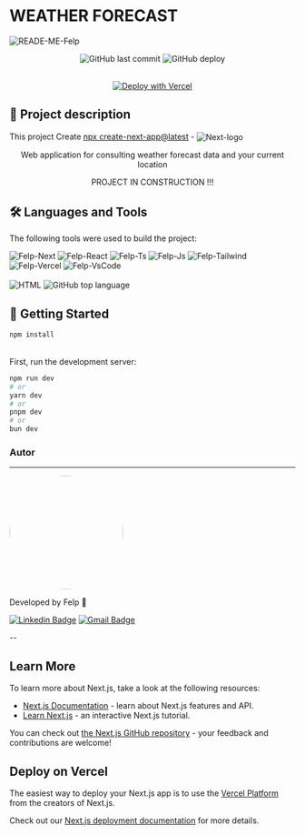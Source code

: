 # WEATHER FORECAST

![READE-ME-Felp](https://github.com/felipedamazio/weather-forecast/assets/71530559/84b90f15-d07d-46a1-9b98-400404531127)

<div align="center">
<img alt="GitHub last commit" src="https://img.shields.io/github/last-commit/felipedamazio/weather-forecast?style=for-the-badge">
<img alt="GitHub deploy" src="https://img.shields.io/github/deployments/felipedamazio/weather-forecast/production?style=for-the-badge&logo=vercel">	
<br>   
<br>  
	
[![Deploy with Vercel](https://vercel.com/button)](https://weather-forecast-five-rho.vercel.app/) 

</div>

## 📜 Project description


This project Create [npx create-next-app@latest](https://nextjs.org/docs/getting-started/installation) - <img align="center" alt="Next-logo" src="https://img.shields.io/badge/Next-black?style=for-the-badge&logo=next.js&logoColor=white" />

<p align="center"> Web application for consulting weather forecast data and your current location</p>

<p align="center">PROJECT IN CONSTRUCTION !!!</p>

## 🛠 Languages and Tools

The following tools were used to build the project:
<br>

 <div style="display: inline_block">  
 <img  alt="Felp-Next" src="https://img.shields.io/badge/Next-black?style=for-the-badge&logo=next.js&logoColor=white"> 
 <img  alt="Felp-React" src="https://img.shields.io/badge/React-20232A?style=for-the-badge&logo=react&logoColor=61DAFB">
 <img  alt="Felp-Ts"  src="https://img.shields.io/badge/typescript-%23007ACC.svg?style=for-the-badge&logo=typescript&logoColor=white">
 <img  alt="Felp-Js"  src="https://img.shields.io/badge/JavaScript-F7DF1E?style=for-the-badge&logo=javascript&logoColor=black">
 <img  alt="Felp-Tailwind" src="https://img.shields.io/badge/tailwindcss-%2338B2AC.svg?style=for-the-badge&logo=tailwind-css&logoColor=white"> 
 <img  alt="Felp-Vercel" src="https://img.shields.io/badge/vercel-%23000000.svg?style=for-the-badge&logo=vercel&logoColor=white">  
 <img  alt="Felp-VsCode" src="https://img.shields.io/badge/Visual%20Studio%20Code-0078d7.svg?style=for-the-badge&logo=visual-studio-code&logoColor=white">  
 
</div>  
<br>
 <div style="display: inline_block">  
<img alt="HTML" src="https://img.shields.io/badge/Made%20for-VSCode-1f425f.svg">
<img alt="GitHub top language" src="https://img.shields.io/github/languages/top/felipedamazio/weather-forecast?style=plastic">
</div>
   

## 🚀 Getting Started
```bash
npm install
```
<br>
First, run the development server:

```bash
npm run dev
# or
yarn dev
# or
pnpm dev
# or
bun dev
```

### Autor
---

<a href="https://www.linkedin.com/in/felipe-damazio/">
<img width="200" style="border-radius: 50%;" src="https://media.licdn.com/dms/image/D4D03AQGWf9sa_6DBfg/profile-displayphoto-shrink_800_800/0/1713484300658?e=1719446400&v=beta&t=lv8N3-KzSKDI3u4lokO9DXv_BfOk8N7rs0en8B66SnM">  
 </a>
 
Developed by Felp 🚀

[![Linkedin Badge](https://img.shields.io/badge/-Felipe-blue?style=flat-square&logo=Linkedin&logoColor=white&link=https://www.linkedin.com/in/felipe-damazio/)](https://www.linkedin.com/in/felipe-damazio/) 
[![Gmail Badge](https://img.shields.io/badge/-lipjb@hotmail.com-c14438?style=flat-square&logo=Gmail&logoColor=white&link=mailto:lipjb@hotmail.com)](mailto:lipjb@hotmail.com)

--

## Learn More

To learn more about Next.js, take a look at the following resources:

- [Next.js Documentation](https://nextjs.org/docs) - learn about Next.js features and API.
- [Learn Next.js](https://nextjs.org/learn) - an interactive Next.js tutorial.

You can check out [the Next.js GitHub repository](https://github.com/vercel/next.js/) - your feedback and contributions are welcome!

## Deploy on Vercel

The easiest way to deploy your Next.js app is to use the [Vercel Platform](https://vercel.com/new?utm_medium=default-template&filter=next.js&utm_source=create-next-app&utm_campaign=create-next-app-readme) from the creators of Next.js.

Check out our [Next.js deployment documentation](https://nextjs.org/docs/deployment) for more details.
